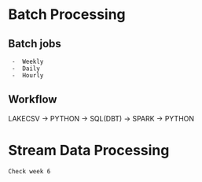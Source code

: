 # Batch Processing

## Batch jobs
     -  Weekly
     -  Daily
     -  Hourly

## Workflow

LAKECSV -> PYTHON -> SQL(DBT) -> SPARK -> PYTHON

# Stream Data Processing 

 `Check week 6 `